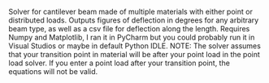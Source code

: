 Solver for cantilever beam made of multiple materials with either point or distributed loads. Outputs figures of deflection in degrees for any arbitrary beam type, as well as a csv file for deflection along the length.
Requires Numpy and Matplotlib, I ran it in PyCharm but you could probably run it in Visual Studios or maybe in default Python IDLE. 
NOTE: The solver assumes that your transition point in material will be after your point load in the point load solver. If you enter a point load after your transition point, the equations will not be valid.
